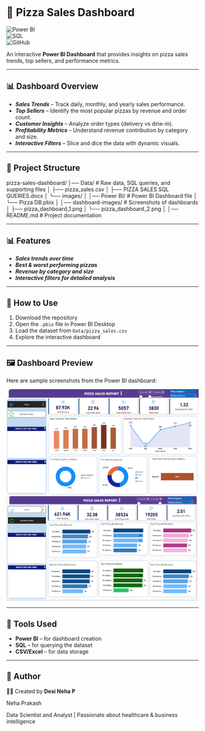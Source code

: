 # 🍕 Pizza Sales Dashboard  

![Power BI](https://img.shields.io/badge/Power%20BI-Dashboard-F2C811?logo=powerbi&logoColor=black)  
![SQL](https://img.shields.io/badge/SQL-Queries-4479A1?logo=postgresql&logoColor=white)  
![GitHub](https://img.shields.io/badge/GitHub-Repository-181717?logo=github)  

An interactive **Power BI Dashboard** that provides insights on pizza sales trends, top sellers, and performance metrics.  

---

## 📊 Dashboard Overview  

- ***Sales Trends*** – Track daily, monthly, and yearly sales performance.  
- ***Top Sellers*** – Identify the most popular pizzas by revenue and order count.  
- ***Customer Insights*** – Analyze order types (delivery vs dine-in).  
- ***Profitability Metrics*** – Understand revenue contribution by category and size.  
- ***Interactive Filters*** – Slice and dice the data with dynamic visuals.  

---


## 📂 Project Structure  
pizza-sales-dashboard/
│── Data/ # Raw data, SQL queries, and supporting files
│ ├── pizza_sales.csv
│ ├── PIZZA SALES SQL QUERIES.docx
│ └── images/
│
│── Power BI/ # Power BI Dashboard file
│ └── Pizza DB.pbix
│
│── dashboard-images/ # Screenshots of dashboards
│ ├── pizza_dashboard_1.png
│ └── pizza_dashboard_2.png
│
│── README.md # Project documentation


---

## 📊 Features  

- ***Sales trends over time***  
- ***Best & worst performing pizzas***  
- ***Revenue by category and size***  
- ***Interactive filters for detailed analysis***  

---

## 🚀 How to Use  

1. Download the repository  
2. Open the `.pbix` file in Power BI Desktop  
3. Load the dataset from `Data/pizza_sales.csv`  
4. Explore the interactive dashboard  

---

## 🖼️ Dashboard Preview  

Here are sample screenshots from the Power BI dashboard:  

![Dashboard 1](dashboard-images/pizza_dashboard_1.png)  
![Dashboard 2](dashboard-images/pizza_dashboard_2.png)  

---

## 📌 Tools Used  

- **Power BI** – for dashboard creation  
- **SQL** – for querying the dataset  
- **CSV/Excel** – for data storage  

---

## 🙌 Author  

👩‍💻 Created by **Desi Neha P**  


Neha Prakash

Data Scientist and Analyst | Passionate about healthcare & business intelligence
